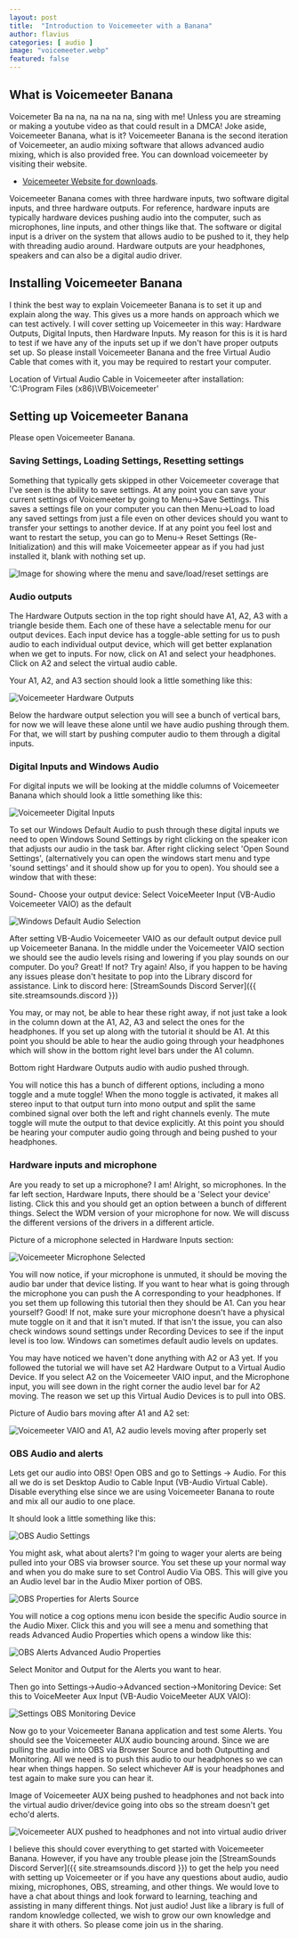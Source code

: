 ```yaml
---
layout: post
title:  "Introduction to Voicemeeter with a Banana"
author: flavius
categories: [ audio ]
image: "voicemeeter.webp"
featured: false
---
```


## What is Voicemeeter Banana

Voicemeter Ba na na, na na na na, sing with me! Unless you are streaming or making a youtube video as that could result in a DMCA! Joke aside, Voicemeeter Banana, what is it? Voicemeeter Banana is the second iteration of Voicemeeter, an audio mixing software that allows advanced audio mixing, which is also provided free. You can download voicemeeter by visiting their website.

- [Voicemeeter Website for downloads](https://voicemeeter.com/).

Voicemeeter Banana comes with three hardware inputs, two software digital inputs, and three hardware outputs. For reference, hardware inputs are typically hardware devices pushing audio into the computer, such as microphones, line inputs, and other things like that. The software or digital input is a driver on the system that allows audio to be pushed to it, they help with threading audio around. Hardware outputs are your headphones, speakers and can also be a digital audio driver.

## Installing Voicemeeter Banana

I think the best way to explain Voicemeeter Banana is to set it up and explain along the way. This gives us a more hands on approach which we can test actively. I will cover setting up Voicemeeter in this way: Hardware Outputs, Digital Inputs, then Hardware Inputs. My reason for this is it is hard to test if we have any of the inputs set up if we don't have proper outputs set up. So please install Voicemeeter Banana and the free Virtual Audio Cable that comes with it, you may be required to restart your computer.

Location of Virtual Audio Cable in Voicemeeter after installation:
'C:\Program Files (x86)\VB\Voicemeeter'


## Setting up Voicemeeter Banana

Please open Voicemeeter Banana.

### Saving Settings, Loading Settings, Resetting settings
Something that typically gets skipped in other Voicemeeter coverage that I've seen is the ability to save settings. At any point you can save your current settings of Voicemeeter by going to Menu→Save Settings. This saves a settings file on your computer you can then Menu->Load to load any saved settings from just a file even on other devices should you want to transfer your settings to another device. If at any point you feel lost and want to restart the setup, you can go to Menu→ Reset Settings (Re-Initialization) and this will make Voicemeeter appear as if you had just installed it, blank with nothing set up.

![Image for showing where the menu and save/load/reset settings are](\assets\images\voicemeeter\vm_save_load_reset_settings.webp)


### Audio outputs
The Hardware Outputs section in the top right should have A1, A2, A3 with a triangle beside them. Each one of these have a selectable menu for our output devices. Each input device has a toggle-able setting for us to push audio to each individual output device, which will get better explanation when we get to inputs. For now, click on A1 and select your headphones. Click on A2 and select the virtual audio cable.

Your A1, A2, and A3 section should look a little something like this:

![Voicemeeter Hardware Outputs](\assets\images\voicemeeter\vm_hardware_outputs.webp)

Below the hardware output selection you will see a bunch of vertical bars, for now we will leave these alone until we have audio pushing through them. For that, we will start by pushing computer audio to them through a digital inputs.


### Digital Inputs and Windows Audio
For digital inputs we will be looking at the middle columns of Voicemeeter Banana which should look a little something like this:

![Voicemeeter Digital Inputs](\assets\images\voicemeeter\vm_digital_inputs.webp)

To set our Windows Default Audio to push through these digital inputs we need to open Windows Sound Settings by right clicking on the speaker icon that adjusts our audio in the task bar. After right clicking select 'Open Sound Settings', (alternatively you can open the windows start menu and type 'sound settings' and it should show up for you to open). You should see a window that with these:

Sound-
Choose your output device:
Select VoiceMeeter Input (VB-Audio Voicemeeter VAIO) as the default

![Windows Default Audio Selection](\assets\images\voicemeeter\windows_sound_output.webp)

After setting VB-Audio Voicemeeter VAIO as our default output device pull up Voicemeeter Banana. In the middle under the Voicemeeter VAIO section we should see the audio levels rising and lowering if you play sounds on our computer. Do you? Great! If not? Try again! Also, if you happen to be having any issues please don't hesitate to pop into the Library discord for assistance. Link to discord here: [StreamSounds Discord Server]({{ site.streamsounds.discord }})

You may, or may not, be able to hear these right away, if not just take a look in the column down at the A1, A2, A3 and select the ones for the headphones. If you set up along with the tutorial it should be A1. At this point you should be able to hear the audio going through your headphones which will show in the bottom right level bars under the A1 column.

Bottom right Hardware Outputs audio with audio pushed through.

You will notice this has a bunch of different options, including a mono toggle and a mute toggle! When the mono toggle is activated, it makes all stereo input to that output turn into mono output and split the same combined signal over both the left and right channels evenly. The mute toggle will mute the output to that device explicitly. At this point you should be hearing your computer audio going through and being pushed to your headphones.


### Hardware inputs and microphone
Are you ready to set up a microphone? I am! Alright, so microphones. In the far left section, Hardware Inputs, there should be a 'Select your device' listing. Click this and you should get an option between a bunch of different things. Select the WDM version of your microphone for now. We will discuss the different versions of the drivers in a different article.

Picture of a microphone selected in Hardware Inputs section:

![Voicemeeter Microphone Selected](\assets\images\voicemeeter\vm_microphone_selected.webp)

You will now notice, if your microphone is unmuted, it should be moving the audio bar under that device listing. If you want to hear what is going through the microphone you can push the A corresponding to your headphones. If you set them up following this tutorial then they should be A1. Can you hear yourself? Good! If not, make sure your microphone doesn't have a physical mute toggle on it and that it isn't muted. If that isn't the issue, you can also check windows sound settings under Recording Devices to see if the input level is too low. Windows can sometimes default audio levels on updates.

You may have noticed we haven't done anything with A2 or A3 yet. If you followed the tutorial we will have set A2 Hardware Output to a Virtual Audio Device. If you select A2 on the Voicemeeter VAIO input, and the Microphone input, you will see down in the right corner the audio level bar for A2 moving. The reason we set up this Virtual Audio Devices is to pull into OBS.

Picture of Audio bars moving after A1 and A2 set:

![Voicemeeter VAIO and A1, A2 audio levels moving after properly set](\assets\images\voicemeeter\audio_bars_moving_after_A1_A2_set.webp)

### OBS Audio and alerts
Lets get our audio into OBS! Open OBS and go to Settings → Audio. For this all we do is set Desktop Audio to Cable Input (VB-Audio Virtual Cable). Disable everything else since we are using Voicemeeter Banana to route and mix all our audio to one place.

It should look a little something like this:

![OBS Audio Settings](\assets\images\voicemeeter\obs_audio_settings.webp)

You might ask, what about alerts? I'm going to wager your alerts are being pulled into your OBS via browser source.  You set these up your normal way and when you do make sure to set Control Audio Via OBS. This will give you an Audio level bar in the Audio Mixer portion of OBS.

![OBS Properties for Alerts Source](\assets\images\voicemeeter\obs_properties_for_alerts.webp)

You will notice a cog options menu icon beside the specific Audio source in the Audio Mixer. Click this and you will see a menu and something that reads Advanced Audio Properties which opens a window like this:

![OBS Alerts Advanced Audio Properties](\assets\images\voicemeeter\obs_advanced_audio_properties.webp)

Select Monitor and Output for the Alerts you want to hear.

Then go into Settings→Audio→Advanced section→Monitoring Device: Set this to VoiceMeeter Aux Input (VB-Audio VoiceMeeter AUX VAIO):

![Settings OBS Monitoring Device](\assets\images\voicemeeter\OBS_Alerts_Output.webp)

Now go to your Voicemeeter Banana application and test some Alerts. You should see the Voicemeeter AUX audio bouncing around. Since we are pulling the audio into OBS via Browser Source and both Outputting and Monitoring. All we need is to push this audio to our headphones so we can hear when things happen. So select whichever A# is your headphones and test again to make sure you can hear it.

Image of Voicemeeter AUX being pushed to headphones and not back into the virtual audio driver/device going into obs so the stream doesn't get echo'd alerts.

![Voicemeeter AUX pushed to headphones and not into virtual audio driver](\assets\images\voicemeeter\voicemeeter_aux_to_headphones.webp)

I believe this should cover everything to get started with Voicemeeter Banana. However, if you have any trouble please join the [StreamSounds Discord Server]({{ site.streamsounds.discord }}) to get the help you need with setting up Voicemeeter or if you have any questions about audio, audio mixing, microphones, OBS, streaming, and other things. We would love to have a chat about things and look forward to learning, teaching and assisting in many different things. Not just audio! Just like a library is full of random knowledge collected, we wish to grow our own knowledge and share it with others. So please come join us in the sharing.
